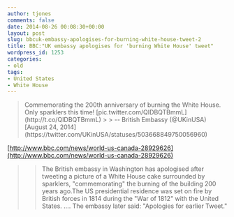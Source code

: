```yaml
---
author: tjones
comments: false
date: 2014-08-26 00:08:30+00:00
layout: post
slug: bbcuk-embassy-apologises-for-burning-white-house-tweet-2
title: BBC:"UK embassy apologises for 'burning White House' tweet"
wordpress_id: 1253
categories:
- old
tags:
- United States
- White House
---
```


<blockquote>Commemorating the 200th anniversary of burning the White House. Only sparklers this time! [pic.twitter.com/QIDBQTBmmL](http://t.co/QIDBQTBmmL)
> 
> -- British Embassy (@UKinUSA) [August 24, 2014](https://twitter.com/UKinUSA/statuses/503668849750056960)</blockquote>

 





[http://www.bbc.com/news/world-us-canada-28929626](http://www.bbc.com/news/world-us-canada-28929626)





<blockquote>
  
> 
> The British embassy in Washington has apologised after tweeting a picture of a White House cake surrounded by sparklers, "commemorating" the burning of the building 200 years ago.The US presidential residence was set on fire by British forces in 1814 during the "War of 1812" with the United States.
  ....
  The embassy later said: "Apologies for earlier Tweet."
> 
> 
</blockquote>
